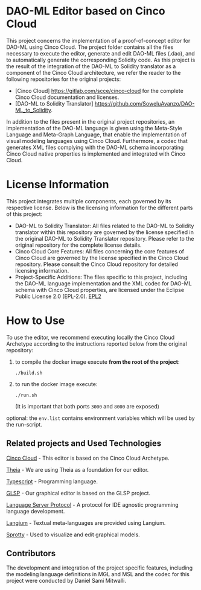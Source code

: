 # DAO-ML Editor based on Cinco Cloud
This project concerns the implementation of a proof-of-concept editor for DAO-ML using Cinco Cloud. The project folder contains all the files necessary to execute the editor, generate and edit DAO-ML files (.dao), and to automatically generate the corresponding Solidity code. As this project is the result of the integration of the DAO-ML to Solidity translator as a component of the Cinco Cloud architecture, we refer the reader to the following repositories for the original projects:
- [Cinco Cloud] https://gitlab.com/scce/cinco-cloud for the complete Cinco Cloud documentation and licenses.
- [DAO-ML to Solidity Translator] https://github.com/SoweluAvanzo/DAO-ML_to_Solidity.
  
In addition to the files present in the original project repositories, an implementation of the DAO-ML language is given using the Meta-Style Language and Meta-Graph Language, that enable the implementation of visual modeling languages using Cinco Cloud.
Furthermore, a codec that generates XML files complying with the DAO-ML schema incorporating Cinco Cloud native properties is implemented and integrated with Cinco Cloud.
# License Information
This project integrates multiple components, each governed by its respective license. Below is the licensing information for the different parts of this project:
- DAO-ML to Solidity Translator: All files related to the DAO-ML to Solidity translator within this repository are governed by the license specified in the original DAO-ML to Solidity Translator repository. Please refer to the original repository for the complete license details.
- Cinco Cloud Core Features: All files concerning the core features of Cinco Cloud are governed by the license specified in the Cinco Cloud repository. Please consult the Cinco Cloud repository for detailed licensing information.
- Project-Specific Additions: The files specific to this project, including the DAO-ML language implementation and the XML codec for DAO-ML schema with Cinco Cloud properties, are licensed under the Eclipse Public License 2.0 (EPL-2.0).
[EPL2](https://www.eclipse.org/legal/epl-2.0/)

# How to Use
To use the editor, we recommend executing locally the Cinco Cloud Archetype according to the instructions reported below from the original repository:

1. to compile the docker image execute **from the root of the project**:

    `./build.sh`

2. to run the docker image execute:

    `./run.sh`

    (It is important that both ports `3000` and `8000` are exposed)

optional:
    the `env.list` contains environment variables which will be used by the run-script.

## Related projects and Used Technologies

[Cinco Cloud][cc] - This editor is based on the Cinco Cloud Archetype.

[Theia][theia] - We are using Theia as a foundation for our editor.

[Typescript][typescript] - Programming language.

[GLSP][glsp] - Our graphical editor is based on the GLSP project.

[Language Server Protocol][lsp] - A protocol for IDE agnostic programming language development.

[Langium][langium] - Textual meta-languages are provided using Langium.

[Sprotty][sprotty] - Used to visualize and edit graphical models.

[//]: # "Source definitions"
[cc]: https://gitlab.com/scce/cinco-cloud "Cinco Cloud"
[theia]: https://github.com/eclipse-theia/theia "Theia"
[typescript]: https://www.typescriptlang.org/ "Typescript"
[glsp]: https://github.com/eclipse-glsp/glsp "The Graphical Language Server Platform"
[lsp]: https://microsoft.github.io/language-server-protocol/ "Language Server Protocol"
[langium]: https://langium.org/ "Langium"
[sprotty]: https://sprotty.org/ "Sprotty"

## Contributors
The development and integration of the project specific features, including the modeling language definitions in MGL and MSL and the codec for this project were conducted by Daniel Sami Mitwalli.